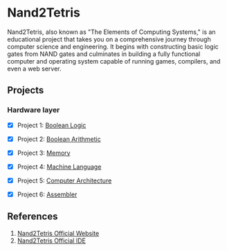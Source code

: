# Nand2Tetris

<p>Nand2Tetris, also known as "The Elements of Computing Systems," is an educational project that takes you on a comprehensive journey through computer science and engineering. It begins with constructing basic logic gates from NAND gates and culminates in building a fully functional computer and operating system capable of running games, compilers, and even a web server. </p>



## Projects
### Hardware layer
- [x] Project 1: [Boolean Logic](https://github.com/Ze-hs/Nand2Tetris/tree/main/Project%201)

- [x] Project 2: [Boolean Arithmetic](https://github.com/Ze-hs/Nand2Tetris/tree/main/Project%202)
   
- [x] Project 3: [Memory](https://github.com/Ze-hs/Nand2Tetris/tree/main/Project%203)
   
- [x] Project 4: [Machine Language](https://github.com/Ze-hs/Nand2Tetris/tree/main/Project%204)
   
- [x] Project 5: [Computer Architecture](https://github.com/Ze-hs/Nand2Tetris/tree/main/Project%205)
   
- [x] Project 6: [Assembler](https://github.com/Ze-hs/Nand2Tetris/tree/main/Project%206)



## References
1. [Nand2Tetris Official Website](https://www.nand2tetris.org/) 
2. [Nand2Tetris Official IDE](https://nand2tetris.github.io/web-ide/chip/) 
